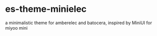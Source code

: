 # es-theme-minielec
a minimalistic theme for amberelec and batocera, inspired by MiniUI for miyoo mini
